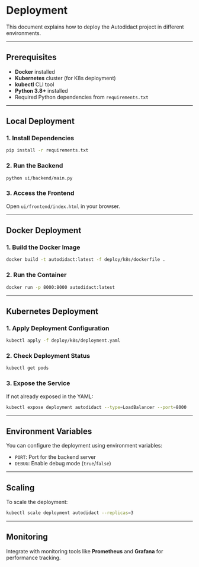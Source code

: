 # Deployment

This document explains how to deploy the Autodidact project in different environments.

---

## Prerequisites
- **Docker** installed
- **Kubernetes** cluster (for K8s deployment)
- **kubectl** CLI tool
- **Python 3.8+** installed
- Required Python dependencies from `requirements.txt`

---

## Local Deployment

### 1. Install Dependencies
```bash
pip install -r requirements.txt
```

### 2. Run the Backend
```bash
python ui/backend/main.py
```

### 3. Access the Frontend
Open `ui/frontend/index.html` in your browser.

---

## Docker Deployment

### 1. Build the Docker Image
```bash
docker build -t autodidact:latest -f deploy/k8s/dockerfile .
```

### 2. Run the Container
```bash
docker run -p 8000:8000 autodidact:latest
```

---

## Kubernetes Deployment

### 1. Apply Deployment Configuration
```bash
kubectl apply -f deploy/k8s/deployment.yaml
```

### 2. Check Deployment Status
```bash
kubectl get pods
```

### 3. Expose the Service
If not already exposed in the YAML:
```bash
kubectl expose deployment autodidact --type=LoadBalancer --port=8000
```

---

## Environment Variables
You can configure the deployment using environment variables:
- `PORT`: Port for the backend server
- `DEBUG`: Enable debug mode (`true`/`false`)

---

## Scaling
To scale the deployment:
```bash
kubectl scale deployment autodidact --replicas=3
```

---

## Monitoring
Integrate with monitoring tools like **Prometheus** and **Grafana** for performance tracking.

